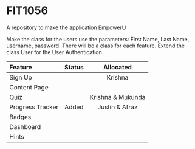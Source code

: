 # FIT1056
A repository to make the application EmpowerU

Make the class for the users use the parameters: First Name, Last Name, username, password.
There will be a class for each feature.
Extend the class User for the User Authentication.

|Feature|Status|Allocated|
|:------|:----:|:----:|
|Sign Up||Krishna| 
Content Page||| 
|Quiz||Krishna & Mukunda|
|Progress Tracker|Added|Justin & Afraz|
|Badges|||
|Dashboard|||
|Hints|||
